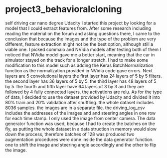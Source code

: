 # project3_behavioralcloning
self driving car nano degree Udacity 
I started this project by looking for a model that I could extract features from. After some research including reading the material on the forum and asking questions there, I came to the conclusion that because the images and the type of the problem are very different, feature extraction might not be the best option, although still a viable one. I picked commaio and NVidia models after testing both of them I noticed that NVidia model gave me a better start, meaning that the car in simulator stayed on the track for a longer stretch. I had to make some modification to this model such as adding the Keras BatchNormalization function as the normalization provided in NVidia code gave errors. Next layers are 5 convolutional layers the first layer has 24 layers of 5 by 5 filters. the second layer has 36 layers of 5 by 5. the third layer has 48 layers of 5 by 5. the fourth and fifth layer have 64 layers of 3 by 3 and they are followed by 4 fully connected layers. the activations are relu.
As for the type of data, I decided to use the dataset provided by Udacity and divided it into 80% train and 20% validation after shuffling. the whole dataset includes 8036 samples. the images are in a separate file. the driving_log_csv includes the addresses of the images and and steering angles in one row for each time stamp. I only used the image from center camera. The data generator function was used, because I had to create the batches on the fly, as putting the whole dataset in a data struction in memory would slow down the process, therefore batches of 128 was produced two augmentation procedures were done inside the data generator function. one to shift the image and steering angle accordingly and the other to flip the image.  

